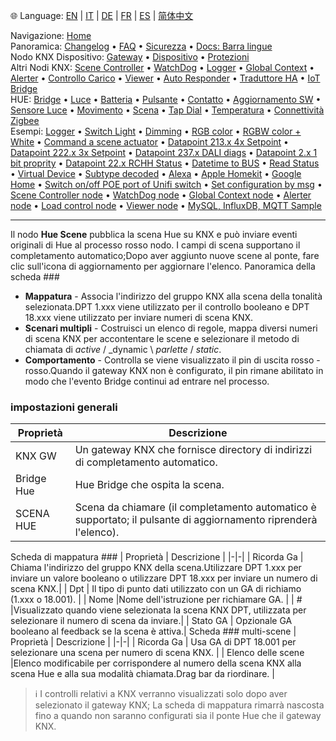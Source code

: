 🌐 Language: [EN](/node-red-contrib-knx-ultimate/wiki/HUE+Scene) | [IT](/node-red-contrib-knx-ultimate/wiki/it-HUE+Scene) | [DE](/node-red-contrib-knx-ultimate/wiki/de-HUE+Scene) | [FR](/node-red-contrib-knx-ultimate/wiki/fr-HUE+Scene) | [ES](/node-red-contrib-knx-ultimate/wiki/es-HUE+Scene) | [简体中文](/node-red-contrib-knx-ultimate/wiki/zh-CN-HUE+Scene)
<!-- NAV START -->
Navigazione: [Home](https://supergiovane.github.io/node-red-contrib-knx-ultimate/wiki/it-Home)  
Panoramica: [Changelog](https://github.com/Supergiovane/node-red-contrib-knx-ultimate/blob/master/CHANGELOG.md) • [FAQ](https://supergiovane.github.io/node-red-contrib-knx-ultimate/wiki/it-FAQ-Troubleshoot) • [Sicurezza](https://supergiovane.github.io/node-red-contrib-knx-ultimate/wiki/it-SECURITY) • [Docs: Barra lingue](https://supergiovane.github.io/node-red-contrib-knx-ultimate/wiki/it-Docs-Language-Bar)  
Nodo KNX Dispositivo: [Gateway](https://supergiovane.github.io/node-red-contrib-knx-ultimate/wiki/it-Gateway-configuration) • [Dispositivo](https://supergiovane.github.io/node-red-contrib-knx-ultimate/wiki/it-Device) • [Protezioni](https://supergiovane.github.io/node-red-contrib-knx-ultimate/wiki/it-Protections)  
Altri Nodi KNX: [Scene Controller](https://supergiovane.github.io/node-red-contrib-knx-ultimate/wiki/it-SceneController-Configuration) • [WatchDog](https://supergiovane.github.io/node-red-contrib-knx-ultimate/wiki/it-WatchDog-Configuration) • [Logger](https://supergiovane.github.io/node-red-contrib-knx-ultimate/wiki/it-Logger-Configuration) • [Global Context](https://supergiovane.github.io/node-red-contrib-knx-ultimate/wiki/it-GlobalVariable) • [Alerter](https://supergiovane.github.io/node-red-contrib-knx-ultimate/wiki/it-Alerter-Configuration) • [Controllo Carico](https://supergiovane.github.io/node-red-contrib-knx-ultimate/wiki/it-LoadControl-Configuration) • [Viewer](https://supergiovane.github.io/node-red-contrib-knx-ultimate/wiki/it-knxUltimateViewer) • [Auto Responder](https://supergiovane.github.io/node-red-contrib-knx-ultimate/wiki/it-KNXAutoResponder) • [Traduttore HA](https://supergiovane.github.io/node-red-contrib-knx-ultimate/wiki/it-HATranslator) • [IoT Bridge](https://supergiovane.github.io/node-red-contrib-knx-ultimate/wiki/it-IoT-Bridge-Configuration)  
HUE: [Bridge](https://supergiovane.github.io/node-red-contrib-knx-ultimate/wiki/it-HUE+Bridge+configuration) • [Luce](https://supergiovane.github.io/node-red-contrib-knx-ultimate/wiki/it-HUE+Light) • [Batteria](https://supergiovane.github.io/node-red-contrib-knx-ultimate/wiki/it-HUE+Battery) • [Pulsante](https://supergiovane.github.io/node-red-contrib-knx-ultimate/wiki/it-HUE+Button) • [Contatto](https://supergiovane.github.io/node-red-contrib-knx-ultimate/wiki/it-HUE+Contact+sensor) • [Aggiornamento SW](https://supergiovane.github.io/node-red-contrib-knx-ultimate/wiki/it-HUE+Device+software+update) • [Sensore Luce](https://supergiovane.github.io/node-red-contrib-knx-ultimate/wiki/it-HUE+Light+sensor) • [Movimento](https://supergiovane.github.io/node-red-contrib-knx-ultimate/wiki/it-HUE+Motion) • [Scena](https://supergiovane.github.io/node-red-contrib-knx-ultimate/wiki/it-HUE+Scene) • [Tap Dial](https://supergiovane.github.io/node-red-contrib-knx-ultimate/wiki/it-HUE+Tapdial) • [Temperatura](https://supergiovane.github.io/node-red-contrib-knx-ultimate/wiki/it-HUE+Temperature+sensor) • [Connettività Zigbee](https://supergiovane.github.io/node-red-contrib-knx-ultimate/wiki/it-HUE+Zigbee+connectivity)  
Esempi: [Logger](https://supergiovane.github.io/node-red-contrib-knx-ultimate/wiki/it-Logger-Sample) • [Switch Light](https://supergiovane.github.io/node-red-contrib-knx-ultimate/wiki/-Sample---Switch-light) • [Dimming](https://supergiovane.github.io/node-red-contrib-knx-ultimate/wiki/-Sample---Dimming) • [RGB color](https://supergiovane.github.io/node-red-contrib-knx-ultimate/wiki/-Sample---RGB-Color) • [RGBW color + White](https://supergiovane.github.io/node-red-contrib-knx-ultimate/wiki/-Sample---RGBW-Color-plus-White) • [Command a scene actuator](https://supergiovane.github.io/node-red-contrib-knx-ultimate/wiki/-Sample---Control-a-scene-actuator) • [Datapoint 213.x 4x Setpoint](https://supergiovane.github.io/node-red-contrib-knx-ultimate/wiki/-Sample---DPT213) • [Datapoint 222.x 3x Setpoint](https://supergiovane.github.io/node-red-contrib-knx-ultimate/wiki/-Sample---DPT222) • [Datapoint 237.x DALI diags](https://supergiovane.github.io/node-red-contrib-knx-ultimate/wiki/-Sample---DPT237) • [Datapoint 2.x 1 bit proprity](https://supergiovane.github.io/node-red-contrib-knx-ultimate/wiki/-Sample---DPT2) • [Datapoint 22.x RCHH Status](https://supergiovane.github.io/node-red-contrib-knx-ultimate/wiki/-Sample---DPT22) • [Datetime to BUS](https://supergiovane.github.io/node-red-contrib-knx-ultimate/wiki/-Sample---DateTime-to-BUS) • [Read Status](https://supergiovane.github.io/node-red-contrib-knx-ultimate/wiki/-Sample---Read-value-from-Device) • [Virtual Device](https://supergiovane.github.io/node-red-contrib-knx-ultimate/wiki/-Sample---Virtual-Device) • [Subtype decoded](https://supergiovane.github.io/node-red-contrib-knx-ultimate/wiki/-Sample---Subtype) • [Alexa](https://supergiovane.github.io/node-red-contrib-knx-ultimate/wiki/-Sample---Alexa) • [Apple Homekit](https://supergiovane.github.io/node-red-contrib-knx-ultimate/wiki/-Sample---Apple-Homekit) • [Google Home](https://supergiovane.github.io/node-red-contrib-knx-ultimate/wiki/-Sample---Google-Assistant) • [Switch on/off POE port of Unifi switch](https://supergiovane.github.io/node-red-contrib-knx-ultimate/wiki/-Sample---UnifiPOE) • [Set configuration by msg](https://supergiovane.github.io/node-red-contrib-knx-ultimate/wiki/-Sample-setConfig) • [Scene Controller node](https://supergiovane.github.io/node-red-contrib-knx-ultimate/wiki/Sample-Scene-Node) • [WatchDog node](https://supergiovane.github.io/node-red-contrib-knx-ultimate/wiki/-Sample---WatchDog) • [Global Context node](https://supergiovane.github.io/node-red-contrib-knx-ultimate/wiki/SampleGlobalContextNode) • [Alerter node](https://supergiovane.github.io/node-red-contrib-knx-ultimate/wiki/SampleAlerter) • [Load control node](https://supergiovane.github.io/node-red-contrib-knx-ultimate/wiki/SampleLoadControl) • [Viewer node](https://supergiovane.github.io/node-red-contrib-knx-ultimate/wiki/knxUltimateViewer) • [MySQL, InfluxDB, MQTT Sample](https://supergiovane.github.io/node-red-contrib-knx-ultimate/wiki/Sample-KNX2MQTT-KNX2MySQL-KNX2InfluxDB)
<!-- NAV END -->
---
Il nodo **Hue Scene** pubblica la scena Hue su KNX e può inviare eventi originali di Hue al processo rosso nodo. I campi di scena supportano il completamento automatico;Dopo aver aggiunto nuove scene al ponte, fare clic sull'icona di aggiornamento per aggiornare l'elenco.
Panoramica della scheda ###
- **Mappatura** - Associa l'indirizzo del gruppo KNX alla scena della tonalità selezionata.DPT 1.xxx viene utilizzato per il controllo booleano e DPT 18.xxx viene utilizzato per inviare numeri di scena KNX.
- **Scenari multipli** - Costruisci un elenco di regole, mappa diversi numeri di scena KNX per accontentare le scene e selezionare il metodo di chiamata di _active_ / _dynamic \ _parlette_ / _static_.
- **Comportamento** - Controlla se viene visualizzato il pin di uscita rosso -rosso.Quando il gateway KNX non è configurato, il pin rimane abilitato in modo che l'evento Bridge continui ad entrare nel processo.
### impostazioni generali
| Proprietà | Descrizione |
|-|-|
| KNX GW | Un gateway KNX che fornisce directory di indirizzi di completamento automatico.|
| Bridge Hue | Hue Bridge che ospita la scena. |
| SCENA HUE |Scena da chiamare (il completamento automatico è supportato; il pulsante di aggiornamento riprenderà l'elenco).|
Scheda di mappatura ###
| Proprietà | Descrizione |
|-|-|
| Ricorda Ga | Chiama l'indirizzo del gruppo KNX della scena.Utilizzare DPT 1.xxx per inviare un valore booleano o utilizzare DPT 18.xxx per inviare un numero di scena KNX.|
| Dpt | Il tipo di punto dati utilizzato con un GA di richiamo (1.xxx o 18.001). |
| Nome |Nome dell'istruzione per richiamare GA. |
| # |Visualizzato quando viene selezionata la scena KNX DPT, utilizzata per selezionare il numero di scena da inviare.|
| Stato GA | Opzionale GA booleano al feedback se la scena è attiva.|
Scheda ### multi-scene
| Proprietà | Descrizione |
|-|-|
| Ricorda Ga | Usa GA di DPT 18.001 per selezionare una scena per numero di scena KNX. |
| Elenco delle scene |Elenco modificabile per corrispondere al numero della scena KNX alla scena Hue e alla sua modalità chiamata.Drag bar da riordinare. |
> ℹ️ I controlli relativi a KNX verranno visualizzati solo dopo aver selezionato il gateway KNX; La scheda di mappatura rimarrà nascosta fino a quando non saranno configurati sia il ponte Hue che il gateway KNX.